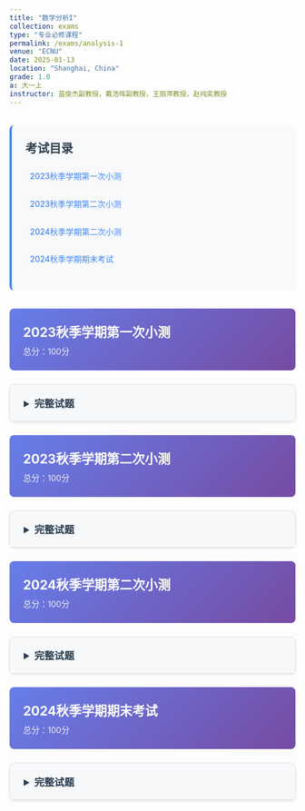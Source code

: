 ```yaml
---
title: "数学分析I"
collection: exams
type: "专业必修课程"
permalink: /exams/analysis-1
venue: "ECNU"
date: 2025-01-13
location: "Shanghai, China"
grade: 1.0
a: 大一上
instructor: 苗俊杰副教授，戴浩晖副教授，王丽萍教授，赵纯奕教授
---
```


<div class="exam-toc">
  <h2>考试目录</h2>
  <ul>
    <li><a href="#2023-fall-test1">2023秋季学期第一次小测</a></li>
    <li><a href="#2023-fall-test2">2023秋季学期第二次小测</a></li>
    <li><a href="#2024-fall-test2">2024秋季学期第二次小测</a></li>
    <li><a href="#2024-fall-final">2024秋季学期期末考试</a></li>
  </ul>
</div>

<style>
.exam-toc {
  background: #f8f9fa;
  padding: 1.5rem;
  border-radius: 8px;
  margin: 2rem 0;
  border-left: 4px solid #4285f4;
}

.exam-toc h2 {
  margin-top: 0;
  color: #2c3e50;
}

.exam-toc ul {
  list-style: none;
  padding-left: 0;
}

.exam-toc li {
  margin: 0.8rem 0;
  padding: 0.5rem;
  border-radius: 4px;
  transition: background 0.3s;
}

.exam-toc li:hover {
  background: #e3f2fd;
}

.exam-toc a {
  text-decoration: none;
  color: #4285f4;
  font-weight: 500;
  display: block;
}

.exam-header {
  background: linear-gradient(135deg, #667eea 0%, #764ba2 100%);
  color: white;
  padding: 1.5rem;
  border-radius: 8px;
  margin: 1.5rem 0;
}

.exam-header h3 {
  margin: 0;
  font-size: 1.4rem;
}

.exam-meta {
  opacity: 0.9;
  font-size: 0.9rem;
  margin-top: 0.5rem;
}

details {
  background: white;
  border: 1px solid #e1e4e8;
  border-radius: 8px;
  margin: 1.5rem 0;
  box-shadow: 0 2px 4px rgba(0,0,0,0.1);
  transition: box-shadow 0.3s;
}

details:hover {
  box-shadow: 0 4px 8px rgba(0,0,0,0.15);
}

summary {
  background: #f6f8fa;
  padding: 1.2rem 1.5rem;
  cursor: pointer;
  font-weight: 600;
  color: #2c3e50;
  border-radius: 8px 8px 0 0;
  font-size: 1.1rem;
}

details[open] summary {
  border-bottom: 1px solid #e1e4e8;
}

.exam-content {
  padding: 1.5rem;
}

.question {
  margin: 1.5rem 0;
  padding: 1rem;
  background: #fafbfc;
  border-radius: 6px;
  border-left: 3px solid #4285f4;
}

.question-title {
  font-weight: 600;
  color: #2c3e50;
  margin-bottom: 0.8rem;
  display: flex;
  justify-content: space-between;
  align-items: center;
}

.points {
  background: #4285f4;
  color: white;
  padding: 0.2rem 0.6rem;
  border-radius: 12px;
  font-size: 0.8rem;
  font-weight: 500;
}

.math-content {
  line-height: 1.6;
  font-size: 1rem;
}

.math-content p {
  margin: 0.8rem 0;
}

.proof {
  background: #fff3e0;
  border: 1px solid #ffb74d;
  border-radius: 6px;
  padding: 1rem;
  margin: 1rem 0;
}

.proof-title {
  font-weight: 600;
  color: #e65100;
  margin-bottom: 0.5rem;
}

@media (max-width: 768px) {
  .exam-content {
    padding: 1rem;
  }
  
  summary {
    padding: 1rem;
  }
  
  .question {
    padding: 0.8rem;
  }
}
</style>

<div id="2023-fall-test1" class="exam-header">
  <h3>2023秋季学期第一次小测</h3>
  <div class="exam-meta">总分：100分</div>
</div>

<details markdown="1">
  <summary>完整试题</summary>
  <div class="exam-content">
    <div class="question">
      <div class="question-title">
        <span>第1题 - 判断题</span>
        <span class="points">20分</span>
      </div>
      <div class="math-content">
        <p>判断下列陈述是否正确，并简述理由（判断2分，理由3分）</p>
        <p>1. 给定数列\(\{a_n\}\)和实数\(a\)，若对任意\(\varepsilon>0\)，在\(U(a,\varepsilon)\)中总包含\(\{a_n\}\)中的无穷多项，则数列\(\{a_n\}\)以\(a\)为极限；</p>
        <p>2. \(f(x)=\max\{\|x\|,e^x\},x\in\mathbb{R}\)是一个初等函数；</p>
        <p>3. 给定数列\(\{a_n\}\)，若对任意\(\varepsilon>0\)，存在\(N>0\)使得对\(n>N\)都有\(\|a_n-a_{2n}\|<\varepsilon\)，则数列\(\{a_n\}\)收敛；</p>
        <p>4. 存在一个数列\(\{a_n\}\)，对任意\(a\in[0,1]\)，都存在一个子列\(\{a_{n_{k}}\}\)使得\(\lim\limits_{k\to +\infty}a_{n_{k}}=a.\)</p>
      </div>
    </div>

    <div class="question">
      <div class="question-title">
        <span>第2题 - 定义与证明</span>
        <span class="points">10分</span>
      </div>
      <div class="math-content">
        <p>写出下确界的定义，并对给定的非空有界集合\(A\)与\(B\)，证明\(\inf(A\cup B)=\min\{\inf A,\inf B\}.\)</p>
      </div>
    </div>

    <div class="question">
      <div class="question-title">
        <span>第3题 - 证明题</span>
        <span class="points">10分</span>
      </div>
      <div class="math-content">
        <p>给定数列\(\{a_n\}\)和实数\(a\)，若对任意\(k\in\mathbb{N}_+\)，存在\(N>0\)，使得对任意\(n>N\)，都有\(\|a_n-a\|<\dfrac{1}{10^k}\). 证明\(\lim\limits_{n\to+\infty}a_n=a.\)</p>
      </div>
    </div>

    <div class="question">
      <div class="question-title">
        <span>第4题 - 定义与证明</span>
        <span class="points">10分</span>
      </div>
      <div class="math-content">
        <p>写出数列极限的\(\varepsilon-N\)定义，并用其证明\(\lim\limits_{n\to+\infty}\dfrac{6n^2+7}{4n^2+4n+1}=\dfrac{3}{2}.\)</p>
      </div>
    </div>

    <div class="question">
      <div class="question-title">
        <span>第5题 - 证明题</span>
        <span class="points">10分</span>
      </div>
      <div class="math-content">
        <p>证明数集\(\{x\in\mathbb{Q}:x^2\le 2\}\)没有最大元.</p>
      </div>
    </div>

    <div class="question">
      <div class="question-title">
        <span>第6题 - 定义与证明</span>
        <span class="points">10分</span>
      </div>
      <div class="math-content">
        <p>写出非正常极限\(\lim\limits_{n\to+\infty}a_n=\infty\)的定义，并用其证明\(\lim\limits_{n\to+\infty} (-n)^n=\infty\).</p>
      </div>
    </div>

    <div class="question">
      <div class="question-title">
        <span>第7题 - 证明题</span>
        <span class="points">10分</span>
      </div>
      <div class="math-content">
        <p>设\[a_n=\sqrt{1+\sqrt{2+\cdots+\sqrt{n}}}\]证明\(\{a_n\}\)收敛.</p>
      </div>
    </div>

    <div class="question">
      <div class="question-title">
        <span>第8题 - 计算题</span>
        <span class="points">10分</span>
      </div>
      <div class="math-content">
        <p>设\(x_1=a>0,x_{n+1}=10\sqrt{x_n},n=1,2,\cdots\)，求数列\(\{x_n\}\)的极限.</p>
      </div>
    </div>

    <div class="question">
      <div class="question-title">
        <span>第9题 - 定义与证明</span>
        <span class="points">10分</span>
      </div>
      <div class="math-content">
        <p>叙述数列收敛的柯西准则，并用其证明\(\{\sin n\}\)不收敛.</p>
      </div>
    </div>
  </div>
</details>

<div id="2023-fall-test2" class="exam-header">
  <h3>2023秋季学期第二次小测</h3>
  <div class="exam-meta">总分：100分</div>
</div>

<details markdown="1">
  <summary>完整试题</summary>
  <div class="exam-content">
    <div class="question">
      <div class="question-title">
        <span>第1题 - 判断题</span>
        <span class="points">20分</span>
      </div>
      <div class="math-content">
        <p>判断下列陈述是否正确，并简述理由（判断2分，理由3分）</p>
        <p>1. 若\(\lim\limits_{x\to+\infty}f(x)\)和\(\lim\limits_{x\to+\infty}f(x)g(x)\)都存在，则\(g(x)\)在\(+\infty\)存在极限；</p>
        <p>2. 若函数\(f\)、\(f-g\)在\(x_0\)处都连续，则\(g\)在\(x_0\)处也连续；</p>
        <p>3. 区间\((a,b)\)上的连续函数\(f(x)\)在区间\((a,b)\)上必定一致连续；</p>
        <p>4. 设\(f(x),g(x)\)均为\(x\to x_0\)时的无穷小量且\(f(x)=O(g(x)),x\to x_0\)，若\(f(x)\)不是\(g(x)\)的同阶量，那么\(f(x)\)必定是\(g(x)\)的高阶无穷小量.</p>
      </div>
    </div>

    <div class="question">
      <div class="question-title">
        <span>第2题 - 定义与证明</span>
        <span class="points">12分</span>
      </div>
      <div class="math-content">
        <p>写出极限\(\lim\limits_{x\to x_0^+}f(x)=A\)的\(\varepsilon-\delta\)定义，并用其证明\(\lim\limits_{x\to 1^+}\dfrac{x^3+1}{x}=2.\)</p>
      </div>
    </div>

    <div class="question">
      <div class="question-title">
        <span>第3题 - 定义与证明</span>
        <span class="points">12分</span>
      </div>
      <div class="math-content">
        <p>叙述极限\(\lim\limits_{x\to x_0^-}f(x)=A\)的柯西收敛准则并用其证明\(\lim\limits_{x\to 0^-}\cos\frac{1}{x^2}\)不存在.</p>
      </div>
    </div>

    <div class="question">
      <div class="question-title">
        <span>第4题 - 证明题</span>
        <span class="points">12分</span>
      </div>
      <div class="math-content">
        <p>设函数\( f\)在\(x_0\)处连续，证明\(\forall \alpha>f(x_0),\exists\ \delta>0\)，当\(\|x-x_0\|<\delta\)时，\(f(x)<a\).</p>
      </div>
    </div>

    <div class="question">
      <div class="question-title">
        <span>第5题 - 定义与证明</span>
        <span class="points">12分</span>
      </div>
      <div class="math-content">
        <p>给出函数\(f\)在区间\(I\)上不一致收敛的充要条件，并用其验证\(y=\sin x^2\)在\([0,+\infty)\)上不一致收敛.</p>
      </div>
    </div>

    <div class="question">
      <div class="question-title">
        <span>第6题 - 证明题</span>
        <span class="points">12分</span>
      </div>
      <div class="math-content">
        <p>证明：</p>
        <p>1. \(\sqrt{x+\sqrt{x+\sqrt{x}}}\sim \sqrt[8]{x},x\to 0,\)</p>
        <p>2. \(\sqrt{x+\sqrt{x+\sqrt{x}}}\sim \sqrt{x},x\to +\infty.\)</p>
      </div>
    </div>

    <div class="question">
      <div class="question-title">
        <span>第7题 - 证明题</span>
        <span class="points">10分</span>
      </div>
      <div class="math-content">
        <p>证明\(\lim\limits_{x\to -\infty}f(x)=\infty\)的充要条件是：对任意单调减且趋于\(-\infty\)的数列\(\{x_n\}\)都有\(\lim\limits_{n\to \infty}f(x_n)=\infty\).</p>
      </div>
    </div>

    <div class="question">
      <div class="question-title">
        <span>第8题 - 证明题</span>
        <span class="points">10分</span>
      </div>
      <div class="math-content">
        <p>\(f(x)\)定义在\([a,b]\)上，对每一点\(x_0\in[a,b]\)满足：\(\forall \varepsilon,\ \exists\ \delta>0\)，当\(x\in(x_0-\delta,x_0+\delta)\cap[a,b] \)时\(f(x)>f(x_0)-\varepsilon\). 证明：\(f(x)\)在\([a,b]\)上能取得最小值.</p>
      </div>
    </div>
  </div>
</details>

<div id="2024-fall-test2" class="exam-header">
  <h3>2024秋季学期第二次小测</h3>
  <div class="exam-meta">总分：100分</div>
</div>

<details markdown="1">
  <summary>完整试题</summary>
  <div class="exam-content">
    <div class="question">
      <div class="question-title">
        <span>第1题 - 判断题</span>
        <span class="points">30分</span>
      </div>
      <div class="math-content">
        <p>判断下列陈述是否正确，并简述理由</p>
        <p>1. 设 \( A \in \mathbb{R} \), 且 \( \forall n \in \mathbb{N} \), 存在 \( \delta > 0 \), 当 \( 0 < \|x - x_0\| < \delta \) 时成立 \( \|f(x) - A\| < \dfrac{1}{n} \), 则 \( \lim\limits_{x \to x_0} f(x) = A \).</p>
        <p>2. 若 \( f(x) \) 在 \( x_0 \) 的某空心邻域内有定义且 \( \lim\limits_{x \to x_0} \|f(x)\| \) 存在，则 \( \lim\limits_{x \to x_0} f(x) \) 也存在.</p>
        <p>3. 若存在正数 \( \varepsilon_0 \) 和两个数列 \( \{x_n\} \), \( \{y_n\} \) 满足 \( x_n \to x_0 \), \( y_n \to x_0 \), 且 \( \forall n \in \mathbb{N}_ + \), \( \|f(x_n) - f(y_n)\| \geq \varepsilon_0 \), 则 \( \lim\limits_{x \to x_0} f(x) \) 不存在.</p>
        <p>4. 若 \( f(x) \) 在点 \( x_0 \) 的某空心邻域内单调有界，则 \( f(x) \) 在点 \( x_0 \) 处的极限存在.</p>
        <p>5. 设 \( f(x) \) 定义在 \( (1,+\infty) \) 上，且当 \( x \to +\infty \) 时 \( f(x) \) 不是无穷大量，则存在数列 \( \{x_n\} \subset (1,+\infty) \), 使得 \( x_n \to +\infty \) 且数列 \( \{f(x_n)\} \) 有界.</p>
      </div>
    </div>

    <div class="question">
      <div class="question-title">
        <span>第2题 - 计算题</span>
        <span class="points">30分</span>
      </div>
      <div class="math-content">
        <p>计算题</p>
        <p>1. 求极限 \( \lim\limits_{x \to +\infty} (\sqrt{x+1} - \sqrt{x}) \cos x \).</p>
        <p>2. 求极限 \( \lim\limits_{x \to 0} \dfrac{\tan x - \sin x}{x^2 \sin 2x} \).</p>
        <p>3. 求极限 \( \lim\limits_{x \to 0} \left( \dfrac{1+2x}{1-x} \right)^{\cot x} \).</p>
        <p>4. 求极限 \( \lim\limits_{x \to +\infty} \left( \dfrac{[x]}{x} + \left[ \dfrac{1}{x} \right] \right) \), 其中 \( [ \cdot ] \) 表示向下取整.</p>
        <p>5. 求函数 \( f(x) = \dfrac{x^3 + 2}{x^2(x-1)} \) 的渐近线.</p>
      </div>
    </div>

    <div class="question">
      <div class="question-title">
        <span>第3题 - 分析题</span>
        <span class="points">10分</span>
      </div>
      <div class="math-content">
        <p>判断函数 \( f(x) = \dfrac{\sin x}{x^2} + \dfrac{x+2}{(x^2-4)(x+1)} \) 的间断点，并指明其类型.</p>
      </div>
    </div>

    <div class="question">
      <div class="question-title">
        <span>第4题 - 证明题</span>
        <span class="points">10分</span>
      </div>
      <div class="math-content">
        <p>设函数 \( f(x) \) 在 \( [a,b] \) 上有定义，\( \forall x \in (a,b) \), 且 \( \forall x,y \in [a,b] \), \( x \neq y \) 时有 \( \|f(x) - f(y)\| < \|x - y\| \). 证明：存在唯一的点 \( \xi \in [a,b] \), 使得 \( f(\xi) = \xi \).</p>
      </div>
    </div>

    <div class="question">
      <div class="question-title">
        <span>第5题 - 证明题</span>
        <span class="points">10分</span>
      </div>
      <div class="math-content">
        <p>设函数 \( f(x) \) 定义在 \( \mathbb{R} \) 上，且在 \( x = 0 \) 处连续. 若存在 \( a \in (0,1) \) 满足 \( \forall x \in \mathbb{R} \) 有 \( f(ax) = f(x) \), 证明：\( f(x) = f(0) \), \( \forall x \in \mathbb{R} \).</p>
      </div>
    </div>

    <div class="question">
      <div class="question-title">
        <span>第6题 - 证明题</span>
        <span class="points">10分</span>
      </div>
      <div class="math-content">
        <p>设 \( f(x) \) 在 \( U^o(0,1) \) 上有定义，满足 \( \lim\limits_{x \to 0} f(x) = 0 \) 且 \( f(x) - f\left(\dfrac{x}{2}\right) = o(x) \) (\( x \to 0 \)). 证明：\( f(x) = o(x) \) (\( x \to 0 \)).</p>
      </div>
    </div>
  </div>
</details>

<div id="2024-fall-final" class="exam-header">
  <h3>2024秋季学期期末考试</h3>
  <div class="exam-meta">总分：100分</div>
</div>

<details markdown="1">
  <summary>完整试题</summary>
  <div class="exam-content">
    <div class="question">
      <div class="question-title">
        <span>第1题 - 判断题</span>
        <span class="points">16分</span>
      </div>
      <div class="math-content">
        <p>判断下列命题是否正确并给出理由（每题4分）</p>
        <p>1. 若\(\forall n \in \mathbb{N}^+\)，\(\exists \delta > 0\)，\(\forall x \in (x_0 - \delta, x_0) \cup (x_0, x_0 + \delta)\)，\(\|f(x) - A\| < \dfrac{1}{\sqrt{n}}\)，则 \(\lim\limits_{x \to x_0} f(x) = A\).</p>
        <p>2. 任意数列必有收敛子列.</p>
        <p>3. 若 \(f(x)\) 在 \((a, b]\) 上一致连续，则 \(\lim\limits_{x \to a^+} f(x)\) 存在.</p>
        <p>4. 设 \(D(x)\) 为 Dirichlet 函数，则存在函数 \(F(x)\)，使得 \(F'(x) = D(x)\).</p>
      </div>
    </div>

    <div class="question">
      <div class="question-title">
        <span>第2题 - 计算题</span>
        <span class="points">20分</span>
      </div>
      <div class="math-content">
        <p>计算下列极限或导数</p>
        <p>1. 求 \(\lim\limits_{n \to \infty} \left( 1 + \dfrac{1}{2n+1} \right)^n\).</p>
        <p>2. 求 \(\lim\limits_{x \to 0} \dfrac{(1+x)^{\frac{1}{3}}-1}{\ln(1+x)}\).</p>
        <p>3. 求 \(\lim\limits_{x \to 0} \left( \dfrac{1}{\sin^2 x} - \dfrac{1}{x^2} \right)\).</p>
        <p>4. 计算 \(f'(x)\)，其中 \(\displaystyle f(x) = \begin{cases} x^2 \cos \frac{1}{x} & x \neq 0 \\ 0 & x = 0 \end{cases}\).</p>
      </div>
    </div>

    <div class="question">
      <div class="question-title">
        <span>第3题 - 证明题</span>
        <span class="points">6分</span>
      </div>
      <div class="math-content">
        <p>证明： \(\tan x + \sin x > 2x\)， \(\forall x \in \left(0, \dfrac{\pi}{2}\right)\).</p>
      </div>
    </div>

    <div class="question">
      <div class="question-title">
        <span>第4题 - 分析题</span>
        <span class="points">8分</span>
      </div>
      <div class="math-content">
        <p>研究 \(\displaystyle f(x) = \frac{(\ln x)^2}{x}\) 有哪些极值？若是最值也请指出.</p>
      </div>
    </div>

    <div class="question">
      <div class="question-title">
        <span>第5题 - 证明题</span>
        <span class="points">8分</span>
      </div>
      <div class="math-content">
        <p>设 \(\displaystyle a_n = \sin 1 + \frac{\sin 2}{2^2} + \cdots + \frac{\sin n}{n^2}\)，证明： \(\{a_n\}\) 收敛.</p>
      </div>
    </div>

    <div class="question">
      <div class="question-title">
        <span>第6题 - 证明题</span>
        <span class="points">8分</span>
      </div>
      <div class="math-content">
        <p>设 \(f\) 是在开区间 \(I\) 上的凸函数， \(g\) 是在开区间 \(J\) 上的严格单增凸函数， \(f(I) \subset J\)，若 \(g \circ f\) 在 \(I\) 上存在最大值，证明： \(f\) 是常值函数.</p>
      </div>
    </div>

    <div class="question">
      <div class="question-title">
        <span>第7题 - 证明题</span>
        <span class="points">8分</span>
      </div>
      <div class="math-content">
        <p>设 \(f(x)\) 在 \([a, b]\) 上一阶连续可导，在 \((a, b)\) 上二阶可导且存在一个极值点，证明：存在 \(\xi \in (a, b)\)，使得 \(\displaystyle \|f(b) - f(a)\| \leq \frac{(b-a)^2}{2} \|f''(\xi)\|\).</p>
      </div>
    </div>

    <div class="question">
      <div class="question-title">
        <span>第8题 - 证明题</span>
        <span class="points">8分</span>
      </div>
      <div class="math-content">
        <p>设 \(f(x)\) 是定义在 \((-\infty, +\infty)\) 上的连续函数，且 \(\displaystyle \lim\limits_{x \to \infty} f(x) = A\)，证明： \(f(x)\) 必在 \((-\infty, +\infty)\) 上存在最值.</p>
      </div>
    </div>

    <div class="question">
      <div class="question-title">
        <span>第9题 - 证明题</span>
        <span class="points">8分</span>
      </div>
      <div class="math-content">
        <p>设 \(f(x)\) 在 \([a, b]\) 上连续，在 \((a, b)\) 上可导，且 \(f(x)\) 不是线性函数，证明：存在 \(\xi_1, \xi_2 \in (a, b)\)，使得 \(\displaystyle f'(\xi_1) > \frac{f(b)-f(a)}{b-a}\), \(\displaystyle f'(\xi_2) < \frac{f(b)-f(a)}{b-a}\).</p>
      </div>
    </div>

    <div class="question">
      <div class="question-title">
        <span>第10题 - 证明题</span>
        <span class="points">10分</span>
      </div>
      <div class="math-content">
        <p>用有限覆盖定理证明聚点定理.</p>
      </div>
    </div>
  </div>
</details>

<script>
// 添加一些交互功能
document.addEventListener('DOMContentLoaded', function() {
  // 为所有details元素添加切换动画
  const detailsElements = document.querySelectorAll('details');
  
  detailsElements.forEach(details => {
    details.addEventListener('toggle', function() {
      if (this.open) {
        this.style.transition = 'all 0.3s ease';
      }
    });
  });
  
  // 平滑滚动到锚点
  const links = document.querySelectorAll('a[href^="#"]');
  links.forEach(link => {
    link.addEventListener('click', function(e) {
      e.preventDefault();
      const targetId = this.getAttribute('href');
      const targetElement = document.querySelector(targetId);
      if (targetElement) {
        targetElement.scrollIntoView({
          behavior: 'smooth',
          block: 'start'
        });
      }
    });
  });
});
</script>
